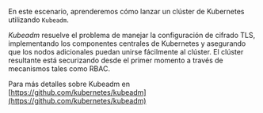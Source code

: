 En este escenario, aprenderemos cómo lanzar un clúster de Kubernetes utilizando `Kubeadm`.

_Kubeadm_ resuelve el problema de manejar la configuración de cifrado TLS, implementando los componentes centrales de Kubernetes y asegurando que los nodos adicionales puedan unirse fácilmente al clúster. El clúster resultante está securizando desde el primer momento a través de mecanismos tales como RBAC.

Para más detalles sobre Kubeadm en [https://github.com/kubernetes/kubeadm](https://github.com/kubernetes/kubeadm)